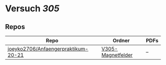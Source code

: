 # Versuch *305*

## Repos

|                                       Repo                                       |                                                Ordner                                                 |PDFs|
|----------------------------------------------------------------------------------|-------------------------------------------------------------------------------------------------------|----|
|[joeyko2706/Anfaengerpraktikum-20-21](../repo/joeyko2706/Anfaengerpraktikum-20-21)|[V305-Magnetfelder](https://github.com/joeyko2706/Anfaengerpraktikum-20-21/tree/main/V305-Magnetfelder)|–   |
